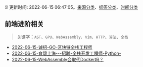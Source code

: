 :alarm_clock: 更新时间: 2022-06-15 06:47:05。[来源分类](../README.md)、[标签分类](../TAGS.md)、[时间分类](../TIMELINE.md)

## 前端进阶相关


> 关键字：`AST`、`GPU`、`WebAssembly`、`Vim`、`HTTP`、`算法`、`全栈`



- [2022-06-15-诚招-GO-区块链全栈工程师](https://www.v2ex.com/t/859745) 
- [2022-06-15-育碧上海---招聘-全栈开发工程师-Python-](https://www.v2ex.com/t/859736) 
- [2022-06-15-WebAssembly会取代Docker吗？](https://toutiao.io/k/ojpzxm8) 
